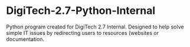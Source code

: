 # DigiTech-2.7-Python-Internal

Python program created for DigiTech 2.7 Internal.
Designed to help solve simple IT issues by redirecting users to resources (websites or documentation.

